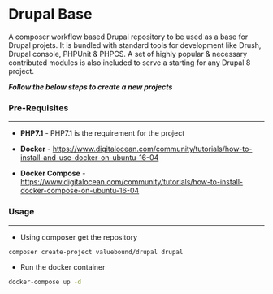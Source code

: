 Drupal Base
============

A composer workflow based Drupal repository to be used as a base for Drupal projets. It is bundled with standard tools for development like Drush, Drupal console, PHPUnit & PHPCS. A set of highly popular & necessary contributed modules is also included to serve a starting for any Drupal 8 project.

***Follow the below steps to create a new projects***

### Pre-Requisites
-----------
 - **PHP7.1** - PHP7.1 is the requirement for the project
 - **Docker** - https://www.digitalocean.com/community/tutorials/how-to-install-and-use-docker-on-ubuntu-16-04

 - **Docker Compose** - https://www.digitalocean.com/community/tutorials/how-to-install-docker-compose-on-ubuntu-16-04
 

### Usage
---------
- Using composer get the repository

```bash
composer create-project valuebound/drupal drupal
```

- Run the docker container
```bash
docker-compose up -d
```



